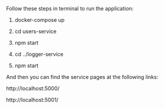 Follow these steps in terminal to run the application:

1. docker-compose up

2. cd users-service

3. npm start

4. cd ../logger-service

5. npm start

And then you can find the service pages at the following links:

http://localhost:5000/

http://localhost:5001/




